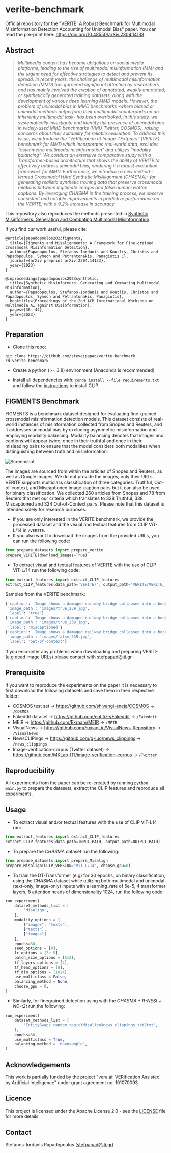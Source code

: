 # verite-benchmark

Official repository for the "VERITE: A Robust Benchmark for Multimodal Misinformation Detection Accounting for Unimodal Bias" paper. You can read the pre-print here: https://doi.org/10.48550/arXiv.2304.14133

## Abstract
>*Multimedia content has become ubiquitous on social media platforms, leading to the rise of multimodal misinformation (MM) and the urgent need for effective strategies to detect and prevent its spread. In recent years, the challenge of multimodal misinformation detection (MMD) has garnered significant attention by researchers and has mainly involved the creation of annotated, weakly annotated, or synthetically generated training datasets, along with the development of various deep learning MMD models. However, the problem of unimodal bias in MMD benchmarks -where biased or unimodal methods outperform their multimodal counterparts on an inherently multimodal task- has been overlooked. In this study, we systematically investigate and identify the presence of unimodal bias in widely-used MMD benchmarks (VMU-Twitter, COSMOS), raising concerns about their suitability for reliable evaluation. To address this issue, we introduce the “VERification of Image-TExtpairs” (VERITE) benchmark for MMD which incorporates real-world data, excludes “asymmetric multimodal misinformation” and utilizes “modality balancing”. We conduct an extensive comparative study with a Transformer-based architecture that shows the ability of VERITE to effectively address unimodal bias, rendering it a robust evaluation framework for MMD. Furthermore, we introduce a new method -termed Crossmodal HArd Synthetic MisAlignment (CHASMA)- for generating realistic synthetic training data that preserve crossmodal relations between legitimate images and false human-written captions. By leveraging CHASMA in the training process, we observe consistent and notable improvements in predictive performance on the VERITE; with a 9.2% increase in accuracy*

This repository also reproduces the methods presented in [Synthetic Misinformers: Generating and Combating Multimodal Misinformation](https://dl.acm.org/doi/fullHtml/10.1145/3592572.3592842).

If you find our work useful, please cite:
```
@article{papadopoulos2023figments,
  title={Figments and Misalignments: A Framework for Fine-grained Crossmodal Misinformation Detection},
  author={Papadopoulos, Stefanos-Iordanis and Koutlis, Christos and Papadopoulos, Symeon and Petrantonakis, Panagiotis C},
  journal={arXiv preprint arXiv:2304.14133},
  year={2023}
}

@inproceedings{papadopoulos2023synthetic,
  title={Synthetic Misinformers: Generating and Combating Multimodal Misinformation},
  author={Papadopoulos, Stefanos-Iordanis and Koutlis, Christos and Papadopoulos, Symeon and Petrantonakis, Panagiotis},
  booktitle={Proceedings of the 2nd ACM International Workshop on Multimedia AI against Disinformation},
  pages={36--44},
  year={2023}
}
```

## Preparation

- Clone this repo: 
```
git clone https://github.com/stevejpapad/verite-benchmark
cd verite-benchmark
```

- Create a python (>= 3.8) environment (Anaconda is recommended) 

- Install all dependencies with: `conda install --file requirements.txt` and follow the [instructions](https://github.com/openai/CLIP) to install CLIP.

## FIGMENTS Benchmark

FIGMENTS is a benchmark dataset designed for evaluating fine-grained crossmodal misinformation detection models. This dataset consists of real-world instances of misinformation collected from Snopes and Reuters, and it addresses unimodal bias by excluding asymmetric misinformation and employing modality balancing. Modality balancing denotes that images and captions will appear twice, once in their truthful and once in their misleading pairs to ensure that the model considers both modalities when distinguishing between truth and misinformation.

![Screenshot](VERITE/verite.png)

The images are sourced from within the articles of Snopes and Reuters, as well as Google Images. We do not provide the images, only their URLs. 
VERITE supports multiclass classification of three categories: Truthful, Out-of-context, and Miscaptioned image-caption pairs but it can also be used for binary classification. 
We collected 260 articles from Snopes and 78 from Reuters that met our criteria which translates to 338 Truthful, 338 Miscaptioned and 324 Out-of-Context pairs. 
Please note that this dataset is intended solely for research purposes.

- If you are only interested in the VERITE benchmark, we provide the processed dataset and the visual and textual features from CLIP ViT-L/14 in `/VERITE`. 
- If you also want to download the images from the provided URLs, you can run the following code:
```python
from prepare_datasets import prepare_verite
prepare_VERITE(download_images=True)
```
- To extract visual and textual features of VERITE with the use of CLIP ViT-L/14 run the following code: 
```python
from extract_features import extract_CLIP_features
extract_CLIP_features(data_path='VERITE/', output_path='VERITE/VERITE_')
```

Samples from the VERITE benchmark:
```python
{'caption': 'Image shows a damaged railway bridge collapsed into a body of water in June 2020 in Murmansk, Russia.',
 'image_path': 'images/true_239.jpg',
 'label': 'true'}
{'caption': 'Image shows a damaged railway bridge collapsed into a body of water in 2022 during the Russia-Ukraine war.',
 'image_path': 'images/true_239.jpg',
 'label': 'miscaptioned'}
{'caption': 'Image shows a damaged railway bridge collapsed into a body of water in June 2020 in Murmansk, Russia.',
 'image_path': 'images/false_239.jpg',
 'label': 'out-of-context'}
```
If you encounter any problems when downloading and preparing VERITE (e.g dead image URLs) please contact with stefpapad@iti.gr

## Prerequisite
If you want to reproduce the experiments on the paper it is necassary to first download the following datasets and save them in their respective folder: 
- COSMOS test set -> https://github.com/shivangi-aneja/COSMOS -> `/COSMOS`
- Fakeddit dataset -> https://github.com/entitize/Fakeddit -> `/Fakeddit`
- MEIR -> https://github.com/Ekraam/MEIR -> `/MEIR`
- VisualNews -> https://github.com/FuxiaoLiu/VisualNews-Repository -> `/VisualNews`
- NewsCLIPings -> https://github.com/g-luo/news_clippings -> `/news_clippings`
- Image-verification-corpus (Twitter dataset) -> https://github.com/MKLab-ITI/image-verification-corpus -> `/Twitter`

## Reproducibility
All experiments from the paper can be re-created by running 
```python main.py``` 
to prepare the datasets, extract the CLIP features and reproduce all experiments. 

## Usage
- To extract visual and/or textual features with the use of CLIP ViT-L14 run:
```python
from extract_features import extract_CLIP_features
extract_CLIP_features(data_path=INPUT_PATH, output_path=OUTPUT_PATH) 
```

- To prepare the *CHASMA* dataset run the following: 
```python
from prepare_datasets import prepare_Misalign
prepare_Misalign(CLIP_VERSION="ViT-L/14", choose_gpu=0)
```

- To train the DT-Transformer (e.g) for 30 epochs, on binary classification, using the *CHASMA* dataset while utilizing both multimodal and unimodal (text-only, image-only) inputs with a learning_rate of 5e-5, 4 transformer layers, 8 attention heads of dimensionality 1024, run the following code: 
```python
run_experiment(
    dataset_methods_list = [
        'Misalign', 
    ],
    modality_options = [
        ["images", "texts"],
        ["texts"], 
        ["images"]
    ],
    epochs=30,
    seed_options = [0],
    lr_options = [5e-5],
    batch_size_options = [512],
    tf_layers_options = [4],
    tf_head_options = [8],
    tf_dim_options = [1024],
    use_multiclass = False, 
    balancing_method = None,
    choose_gpu = 0, 
)
```

- Similarly, for finegrained detection using with the *CHASMA + R-NESt + NC-t2t* run the following: 
```python
run_experiment(
    dataset_methods_list = [
        'EntitySwaps_random_topicXMisalignXnews_clippings_txt2txt',
    ],
    epochs=30,
    use_multiclass = True,
    balancing_method = 'downsample',
)
```

## Acknowledgements
This work is partially funded by the project "vera.ai: VERification Assisted by Artificial Intelligence" under grant agreement no. 101070093.

## Licence
This project is licensed under the Apache License 2.0 - see the [LICENSE](https://github.com/stevejpapad/verite-benchmark/blob/master/LICENSE) file for more details.

## Contact
Stefanos-Iordanis Papadopoulos (stefpapad@iti.gr)
